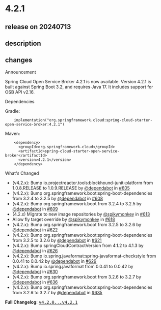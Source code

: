 # 4.2.1

## release on 20240713

## description

## changes

Announcement

Spring Cloud Open Service Broker 4.2.1 is now available. Version 4.2.1 is built against Spring Boot 3.2, and requires Java 17. It includes support for OSB API v2.16.

Dependencies

Gradle:

        implementation("org.springframework.cloud:spring-cloud-starter-open-service-broker:4.2.1")

Maven:

        <dependency>
          <groupId>org.springframework.cloud</groupId>
          <artifactId>spring-cloud-starter-open-service-broker</artifactId>
          <version>4.2.1</version>
        </dependency>

What's Changed

* (v4.2.x): Bump io.projectreactor.tools:blockhound-junit-platform from 1.0.8.RELEASE to 1.0.9.RELEASE by <a class="user-mention notranslate" data-hovercard-type="organization" data-hovercard-url="/orgs/dependabot/hovercard" data-octo-click="hovercard-link-click" data-octo-dimensions="link_type:self" href="https://github.com/dependabot">@dependabot</a> in <a class="issue-link js-issue-link" data-error-text="Failed to load title" data-id="2249775862" data-permission-text="Title is private" data-url="https://github.com/spring-cloud/spring-cloud-open-service-broker/issues/605" data-hovercard-type="pull_request" data-hovercard-url="/spring-cloud/spring-cloud-open-service-broker/pull/605/hovercard" href="https://github.com/spring-cloud/spring-cloud-open-service-broker/pull/605">#605</a>
* (v4.2.x): Bump org.springframework.boot:spring-boot-dependencies from 3.2.4 to 3.2.5 by <a class="user-mention notranslate" data-hovercard-type="organization" data-hovercard-url="/orgs/dependabot/hovercard" data-octo-click="hovercard-link-click" data-octo-dimensions="link_type:self" href="https://github.com/dependabot">@dependabot</a> in <a class="issue-link js-issue-link" data-error-text="Failed to load title" data-id="2252144602" data-permission-text="Title is private" data-url="https://github.com/spring-cloud/spring-cloud-open-service-broker/issues/608" data-hovercard-type="pull_request" data-hovercard-url="/spring-cloud/spring-cloud-open-service-broker/pull/608/hovercard" href="https://github.com/spring-cloud/spring-cloud-open-service-broker/pull/608">#608</a>
* (v4.2.x): Bump org.springframework.boot from 3.2.4 to 3.2.5 by <a class="user-mention notranslate" data-hovercard-type="organization" data-hovercard-url="/orgs/dependabot/hovercard" data-octo-click="hovercard-link-click" data-octo-dimensions="link_type:self" href="https://github.com/dependabot">@dependabot</a> in <a class="issue-link js-issue-link" data-error-text="Failed to load title" data-id="2252144701" data-permission-text="Title is private" data-url="https://github.com/spring-cloud/spring-cloud-open-service-broker/issues/609" data-hovercard-type="pull_request" data-hovercard-url="/spring-cloud/spring-cloud-open-service-broker/pull/609/hovercard" href="https://github.com/spring-cloud/spring-cloud-open-service-broker/pull/609">#609</a>
* (4.2.x) Migrate to new image repositories by <a class="user-mention notranslate" data-hovercard-type="user" data-hovercard-url="/users/spikymonkey/hovercard" data-octo-click="hovercard-link-click" data-octo-dimensions="link_type:self" href="https://github.com/spikymonkey">@spikymonkey</a> in <a class="issue-link js-issue-link" data-error-text="Failed to load title" data-id="2293044086" data-permission-text="Title is private" data-url="https://github.com/spring-cloud/spring-cloud-open-service-broker/issues/613" data-hovercard-type="pull_request" data-hovercard-url="/spring-cloud/spring-cloud-open-service-broker/pull/613/hovercard" href="https://github.com/spring-cloud/spring-cloud-open-service-broker/pull/613">#613</a>
* Allow fly target override by <a class="user-mention notranslate" data-hovercard-type="user" data-hovercard-url="/users/spikymonkey/hovercard" data-octo-click="hovercard-link-click" data-octo-dimensions="link_type:self" href="https://github.com/spikymonkey">@spikymonkey</a> in <a class="issue-link js-issue-link" data-error-text="Failed to load title" data-id="2299947442" data-permission-text="Title is private" data-url="https://github.com/spring-cloud/spring-cloud-open-service-broker/issues/618" data-hovercard-type="pull_request" data-hovercard-url="/spring-cloud/spring-cloud-open-service-broker/pull/618/hovercard" href="https://github.com/spring-cloud/spring-cloud-open-service-broker/pull/618">#618</a>
* (v4.2.x): Bump org.springframework.boot from 3.2.5 to 3.2.6 by <a class="user-mention notranslate" data-hovercard-type="organization" data-hovercard-url="/orgs/dependabot/hovercard" data-octo-click="hovercard-link-click" data-octo-dimensions="link_type:self" href="https://github.com/dependabot">@dependabot</a> in <a class="issue-link js-issue-link" data-error-text="Failed to load title" data-id="2314468790" data-permission-text="Title is private" data-url="https://github.com/spring-cloud/spring-cloud-open-service-broker/issues/622" data-hovercard-type="pull_request" data-hovercard-url="/spring-cloud/spring-cloud-open-service-broker/pull/622/hovercard" href="https://github.com/spring-cloud/spring-cloud-open-service-broker/pull/622">#622</a>
* (v4.2.x): Bump org.springframework.boot:spring-boot-dependencies from 3.2.5 to 3.2.6 by <a class="user-mention notranslate" data-hovercard-type="organization" data-hovercard-url="/orgs/dependabot/hovercard" data-octo-click="hovercard-link-click" data-octo-dimensions="link_type:self" href="https://github.com/dependabot">@dependabot</a> in <a class="issue-link js-issue-link" data-error-text="Failed to load title" data-id="2314468657" data-permission-text="Title is private" data-url="https://github.com/spring-cloud/spring-cloud-open-service-broker/issues/621" data-hovercard-type="pull_request" data-hovercard-url="/spring-cloud/spring-cloud-open-service-broker/pull/621/hovercard" href="https://github.com/spring-cloud/spring-cloud-open-service-broker/pull/621">#621</a>
* (v4.2.x): Bump springCloudContractVersion from 4.1.2 to 4.1.3 by <a class="user-mention notranslate" data-hovercard-type="organization" data-hovercard-url="/orgs/dependabot/hovercard" data-octo-click="hovercard-link-click" data-octo-dimensions="link_type:self" href="https://github.com/dependabot">@dependabot</a> in <a class="issue-link js-issue-link" data-error-text="Failed to load title" data-id="2326827905" data-permission-text="Title is private" data-url="https://github.com/spring-cloud/spring-cloud-open-service-broker/issues/626" data-hovercard-type="pull_request" data-hovercard-url="/spring-cloud/spring-cloud-open-service-broker/pull/626/hovercard" href="https://github.com/spring-cloud/spring-cloud-open-service-broker/pull/626">#626</a>
* (v4.2.x): Bump io.spring.javaformat:spring-javaformat-checkstyle from 0.0.41 to 0.0.42 by <a class="user-mention notranslate" data-hovercard-type="organization" data-hovercard-url="/orgs/dependabot/hovercard" data-octo-click="hovercard-link-click" data-octo-dimensions="link_type:self" href="https://github.com/dependabot">@dependabot</a> in <a class="issue-link js-issue-link" data-error-text="Failed to load title" data-id="2342873916" data-permission-text="Title is private" data-url="https://github.com/spring-cloud/spring-cloud-open-service-broker/issues/629" data-hovercard-type="pull_request" data-hovercard-url="/spring-cloud/spring-cloud-open-service-broker/pull/629/hovercard" href="https://github.com/spring-cloud/spring-cloud-open-service-broker/pull/629">#629</a>
* (v4.2.x): Bump io.spring.javaformat from 0.0.41 to 0.0.42 by <a class="user-mention notranslate" data-hovercard-type="organization" data-hovercard-url="/orgs/dependabot/hovercard" data-octo-click="hovercard-link-click" data-octo-dimensions="link_type:self" href="https://github.com/dependabot">@dependabot</a> in <a class="issue-link js-issue-link" data-error-text="Failed to load title" data-id="2342873961" data-permission-text="Title is private" data-url="https://github.com/spring-cloud/spring-cloud-open-service-broker/issues/630" data-hovercard-type="pull_request" data-hovercard-url="/spring-cloud/spring-cloud-open-service-broker/pull/630/hovercard" href="https://github.com/spring-cloud/spring-cloud-open-service-broker/pull/630">#630</a>
* (v4.2.x): Bump org.springframework.boot from 3.2.6 to 3.2.7 by <a class="user-mention notranslate" data-hovercard-type="organization" data-hovercard-url="/orgs/dependabot/hovercard" data-octo-click="hovercard-link-click" data-octo-dimensions="link_type:self" href="https://github.com/dependabot">@dependabot</a> in <a class="issue-link js-issue-link" data-error-text="Failed to load title" data-id="2365785191" data-permission-text="Title is private" data-url="https://github.com/spring-cloud/spring-cloud-open-service-broker/issues/636" data-hovercard-type="pull_request" data-hovercard-url="/spring-cloud/spring-cloud-open-service-broker/pull/636/hovercard" href="https://github.com/spring-cloud/spring-cloud-open-service-broker/pull/636">#636</a>
* (v4.2.x): Bump org.springframework.boot:spring-boot-dependencies from 3.2.6 to 3.2.7 by <a class="user-mention notranslate" data-hovercard-type="organization" data-hovercard-url="/orgs/dependabot/hovercard" data-octo-click="hovercard-link-click" data-octo-dimensions="link_type:self" href="https://github.com/dependabot">@dependabot</a> in <a class="issue-link js-issue-link" data-error-text="Failed to load title" data-id="2365784948" data-permission-text="Title is private" data-url="https://github.com/spring-cloud/spring-cloud-open-service-broker/issues/635" data-hovercard-type="pull_request" data-hovercard-url="/spring-cloud/spring-cloud-open-service-broker/pull/635/hovercard" href="https://github.com/spring-cloud/spring-cloud-open-service-broker/pull/635">#635</a>

<strong>Full Changelog</strong>: <a class="commit-link" href="https://github.com/spring-cloud/spring-cloud-open-service-broker/compare/v4.2.0...v4.2.1"><tt>v4.2.0...v4.2.1</tt></a>

